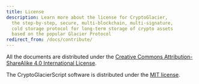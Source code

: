 ```yaml
---
title: License
description: Learn more about the license for CryptoGlacier,
  the step-by-step, secure, multi-blockchain, multi-signature,
  cold storage protocol for long-term storage of crypto assets
  based on the popular Glacier Protocol
redirect_from: /docs/contribute/
---
```


All the documents are distributed under the
[Creative Commons Attribution-ShareAlike 4.0 International License](https://creativecommons.org/licenses/by-sa/4.0/).

The CryptoGlacierScript software is distributed under the
[MIT license](https://opensource.org/licenses/MIT).
